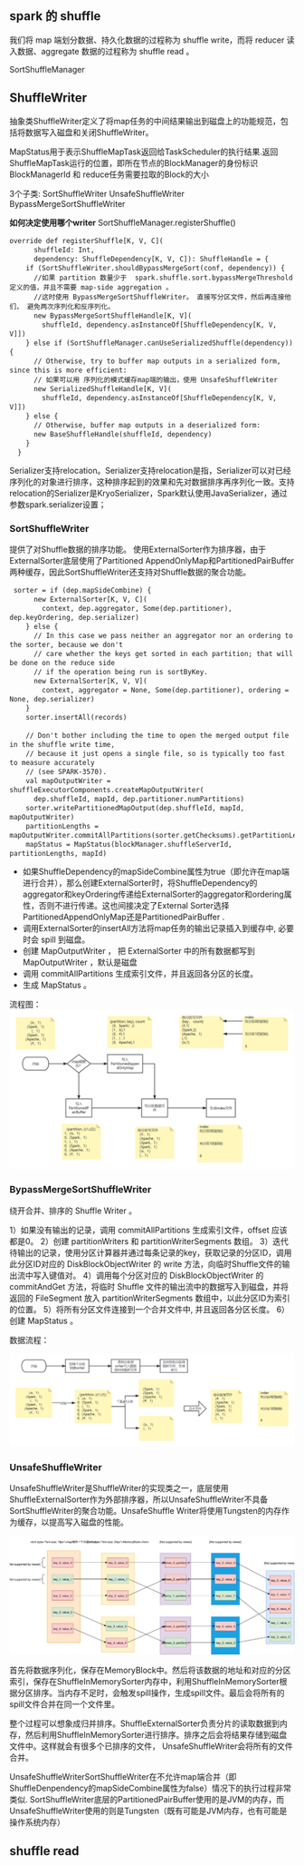 ## spark 的 shuffle



我们将 map 端划分数据、持久化数据的过程称为 shuffle write，而将 reducer 读入数据、aggregate 数据的过程称为 shuffle read 。 


SortShuffleManager


##  ShuffleWriter

抽象类ShuffleWriter定义了将map任务的中间结果输出到磁盘上的功能规范，包括将数据写入磁盘和关闭ShuffleWriter。

MapStatus用于表示ShuffleMapTask返回给TaskScheduler的执行结果.返回ShuffleMapTask运行的位置，即所在节点的BlockManager的身份标识BlockManagerId 和 reduce任务需要拉取的Block的大小


3个子类:
SortShuffleWriter
UnsafeShuffleWriter
BypassMergeSortShuffleWriter

**如何决定使用哪个writer**
SortShuffleManager.registerShuffle() 
```
override def registerShuffle[K, V, C](
      shuffleId: Int,
      dependency: ShuffleDependency[K, V, C]): ShuffleHandle = {
    if (SortShuffleWriter.shouldBypassMergeSort(conf, dependency)) {
      //如果 partition 数量少于  spark.shuffle.sort.bypassMergeThreshold 定义的值，并且不需要 map-side aggregation 。
      //这时使用 BypassMergeSortShuffleWriter。 直接写分区文件，然后再连接他们， 避免两次序列化和反序列化。
      new BypassMergeSortShuffleHandle[K, V](
        shuffleId, dependency.asInstanceOf[ShuffleDependency[K, V, V]])
    } else if (SortShuffleManager.canUseSerializedShuffle(dependency)) {
      // Otherwise, try to buffer map outputs in a serialized form, since this is more efficient:
      // 如果可以用 序列化的模式缓存map端的输出，使用 UnsafeShuffleWriter
      new SerializedShuffleHandle[K, V](
        shuffleId, dependency.asInstanceOf[ShuffleDependency[K, V, V]])
    } else {
      // Otherwise, buffer map outputs in a deserialized form:
      new BaseShuffleHandle(shuffleId, dependency)
    }
  }
``` 


Serializer支持relocation。Serializer支持relocation是指，Serializer可以对已经序列化的对象进行排序，这种排序起到的效果和先对数据排序再序列化一致。支持relocation的Serializer是KryoSerializer，Spark默认使用JavaSerializer，通过参数spark.serializer设置；





### SortShuffleWriter

提供了对Shuffle数据的排序功能。
使用ExternalSorter作为排序器，由于ExternalSorter底层使用了Partitioned AppendOnlyMap和PartitionedPairBuffer两种缓存，因此SortShuffleWriter还支持对Shuffle数据的聚合功能。

```
 sorter = if (dep.mapSideCombine) {
      new ExternalSorter[K, V, C](
        context, dep.aggregator, Some(dep.partitioner), dep.keyOrdering, dep.serializer)
    } else {
      // In this case we pass neither an aggregator nor an ordering to the sorter, because we don't
      // care whether the keys get sorted in each partition; that will be done on the reduce side
      // if the operation being run is sortByKey.
      new ExternalSorter[K, V, V](
        context, aggregator = None, Some(dep.partitioner), ordering = None, dep.serializer)
    }
    sorter.insertAll(records)

    // Don't bother including the time to open the merged output file in the shuffle write time,
    // because it just opens a single file, so is typically too fast to measure accurately
    // (see SPARK-3570).
    val mapOutputWriter = shuffleExecutorComponents.createMapOutputWriter(
      dep.shuffleId, mapId, dep.partitioner.numPartitions)
    sorter.writePartitionedMapOutput(dep.shuffleId, mapId, mapOutputWriter)
    partitionLengths = mapOutputWriter.commitAllPartitions(sorter.getChecksums).getPartitionLengths
    mapStatus = MapStatus(blockManager.shuffleServerId, partitionLengths, mapId)
```

* 如果ShuffleDependency的mapSideCombine属性为true（即允许在map端进行合并），那么创建ExternalSorter时，将ShuffleDependency的aggregator和keyOrdering传递给ExternalSorter的aggregator和ordering属性，否则不进行传递。这也间接决定了External Sorter选择PartitionedAppendOnlyMap还是PartitionedPairBuffer .
* 调用ExternalSorter的insertAll方法将map任务的输出记录插入到缓存中, 必要时会 spill 到磁盘。
* 创建 MapOutputWriter ， 把 ExternalSorter 中的所有数据都写到 MapOutputWriter ，默认是磁盘
* 调用 commitAllPartitions 生成索引文件，并且返回各分区的长度。
* 生成 MapStatus 。

流程图：
![](https://github.com/chenxh/interviews/blob/main/imgs/SortShuffleWriter.jpg "SortShuffleWriter.jpg")


### BypassMergeSortShuffleWriter

绕开合并、排序的 Shuffle Writer 。



1）如果没有输出的记录，调用 commitAllPartitions 生成索引文件，offset 应该都是0。
2）创建 partitionWriters 和 partitionWriterSegments 数组。
3）迭代待输出的记录，使用分区计算器并通过每条记录的key，获取记录的分区ID，调用此分区ID对应的 DiskBlockObjectWriter 的 write 方法，向临时Shuffle文件的输出流中写入键值对。
4）调用每个分区对应的 DiskBlockObjectWriter 的 commitAndGet 方法，将临时 Shuffle 文件的输出流中的数据写入到磁盘，并将返回的 FileSegment 放入 partitionWriterSegments 数组中，以此分区ID为索引的位置。
5）将所有分区文件连接到一个合并文件中, 并且返回各分区长度。
6）创建 MapStatus 。


数据流程：

![](https://github.com/chenxh/interviews/blob/main/imgs/BypassMergeSortShuffleWriter.jpg "BypassMergeSortShuffleWriter.jpg")

### UnsafeShuffleWriter
UnsafeShuffleWriter是ShuffleWriter的实现类之一，底层使用ShuffleExternalSorter作为外部排序器，所以UnsafeShuffleWriter不具备SortShuffleWriter的聚合功能。UnsafeShuffle Writer将使用Tungsten的内存作为缓存，以提高写入磁盘的性能。


![](https://github.com/chenxh/interviews/blob/main/imgs/spark-shuffle-unsafe.svg "spark-shuffle-unsafe.svg")

首先将数据序列化，保存在MemoryBlock中。然后将该数据的地址和对应的分区索引，保存在ShuffleInMemorySorter内存中，利用ShuffleInMemorySorter根据分区排序。当内存不足时，会触发spill操作，生成spill文件。最后会将所有的spill文件合并在同一个文件里。

整个过程可以想象成归并排序。ShuffleExternalSorter负责分片的读取数据到内存，然后利用ShuffleInMemorySorter进行排序。排序之后会将结果存储到磁盘文件中。这样就会有很多个已排序的文件， UnsafeShuffleWriter会将所有的文件合并。


UnsafeShuffleWriterSortShuffleWriter在不允许map端合并（即ShuffleDenpendency的mapSideCombine属性为false）情况下的执行过程非常类似. SortShuffleWriter底层的PartitionedPairBuffer使用的是JVM的内存，而UnsafeShuffleWriter使用的则是Tungsten（既有可能是JVM内存，也有可能是操作系统内存）



## shuffle read 





